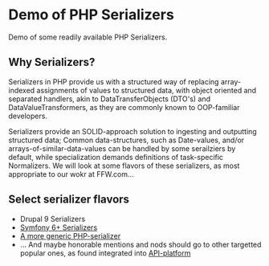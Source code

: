 # Demo of PHP Serializers
Demo of some readily available PHP Serializers.

## Why Serializers?
Serializers in PHP provide us with a structured way of replacing array-indexed assignments of values to structured data, with object oriented and separated handlers, akin to DataTransferObjects (DTO's) and DataValueTransformers, as they are commonly known to OOP-familiar developers.

Serializers provide an SOLID-approach solution to ingesting and outputting structured data; Common data-structures, such as Date-values, and/or arrays-of-similar-data-values can be handled by some serailziers by default, while specialization demands definitions of task-specific Normalizers.
We will look at some flavors of these serializers, as most appropriate to our wokr at FFW.com...

## Select serializer flavors
* Drupal 9 Serializers
* [Symfony 6+ Serializers](https://symfony.com/doc/current/components/serializer.html)
* [A more generic PHP-serializer](https://jmsyst.com/libs/serializer)
* ... And maybe honorable mentions and nods should go to other targetted popular ones, as found integrated into [API-platform](https://api-platform.com/docs/core/serialization/)

